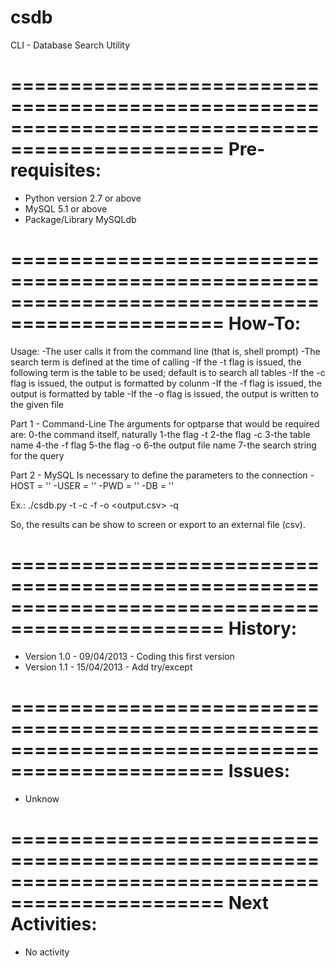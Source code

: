 # csdb
CLI - Database Search Utility

================================================================================================
Pre-requisites:
================================================================================================
- Python version 2.7 or above
- MySQL 5.1 or above
- Package/Library MySQLdb

================================================================================================
How-To:
================================================================================================
Usage:
-The user calls it from the command line (that is, shell prompt)
-The search term is defined at the time of calling
-If the -t flag is issued, the following term is the table to be used; default is to search all tables
-If the -c flag is issued, the output is formatted by colunm
-If the -f flag is issued, the output is formatted by table
-If the -o flag is issued, the output is written to the given file

Part 1 - Command-Line
The arguments for optparse that would be required are:
0-the command itself, naturally
1-the flag -t
2-the flag -c
3-the table name
4-the -f flag
5-the flag -o
6-the output file name
7-the search string for the query

Part 2 - MySQL
Is necessary to define the parameters to the connection
-HOST = ''
-USER = ''
-PWD = ''
-DB = ''

Ex.: ./csdb.py -t <table> -c <col> -f -o <output.csv> -q <query>

So, the results can be show to screen or export to an external file (csv).

================================================================================================
History:
================================================================================================
- Version 1.0 - 09/04/2013 - Coding this first version
- Version 1.1 - 15/04/2013 - Add try/except

================================================================================================
Issues:
================================================================================================
- Unknow

================================================================================================
Next Activities:
================================================================================================
- No activity
